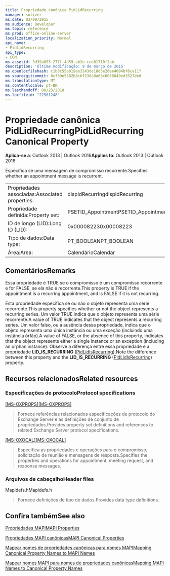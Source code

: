 ```yaml
---
title: Propriedade canônica PidLidRecurring
manager: soliver
ms.date: 03/09/2015
ms.audience: Developer
ms.topic: reference
ms.prod: office-online-server
localization_priority: Normal
api_name:
- PidLidRecurring
api_type:
- COM
ms.assetid: 3d39a053-277f-4d59-ab2e-cee81710f2ab
description: 'Última modificação: 9 de março de 2015'
ms.openlocfilehash: c1b8c55a019ee3243de18d5e20ee4084bf6ca11f
ms.sourcegitcommit: 0cf39e5382b8c6f236c8a63c6036849ed3527ded
ms.translationtype: MT
ms.contentlocale: pt-BR
ms.lasthandoff: 08/23/2018
ms.locfileid: "22581248"
---
```

# <a name="pidlidrecurring-canonical-property"></a><span data-ttu-id="a8c75-103">Propriedade canônica PidLidRecurring</span><span class="sxs-lookup"><span data-stu-id="a8c75-103">PidLidRecurring Canonical Property</span></span>

  
  
<span data-ttu-id="a8c75-104">**Aplica-se a**: Outlook 2013 | Outlook 2016</span><span class="sxs-lookup"><span data-stu-id="a8c75-104">**Applies to**: Outlook 2013 | Outlook 2016</span></span> 
  
<span data-ttu-id="a8c75-105">Especifica se uma mensagem de compromisso recorrente.</span><span class="sxs-lookup"><span data-stu-id="a8c75-105">Specifies whether an appointment message is recurrent.</span></span>
  
|||
|:-----|:-----|
|<span data-ttu-id="a8c75-106">Propriedades associadas:</span><span class="sxs-lookup"><span data-stu-id="a8c75-106">Associated properties:</span></span>  <br/> |<span data-ttu-id="a8c75-107">dispidRecurring</span><span class="sxs-lookup"><span data-stu-id="a8c75-107">dispidRecurring</span></span>  <br/> |
|<span data-ttu-id="a8c75-108">Propriedade definida:</span><span class="sxs-lookup"><span data-stu-id="a8c75-108">Property set:</span></span>  <br/> |<span data-ttu-id="a8c75-109">PSETID_Appointment</span><span class="sxs-lookup"><span data-stu-id="a8c75-109">PSETID_Appointment</span></span>  <br/> |
|<span data-ttu-id="a8c75-110">ID de longo (LID):</span><span class="sxs-lookup"><span data-stu-id="a8c75-110">Long ID (LID):</span></span>  <br/> |<span data-ttu-id="a8c75-111">0x00008223</span><span class="sxs-lookup"><span data-stu-id="a8c75-111">0x00008223</span></span>  <br/> |
|<span data-ttu-id="a8c75-112">Tipo de dados:</span><span class="sxs-lookup"><span data-stu-id="a8c75-112">Data type:</span></span>  <br/> |<span data-ttu-id="a8c75-113">PT_BOOLEAN</span><span class="sxs-lookup"><span data-stu-id="a8c75-113">PT_BOOLEAN</span></span>  <br/> |
|<span data-ttu-id="a8c75-114">Área:</span><span class="sxs-lookup"><span data-stu-id="a8c75-114">Area:</span></span>  <br/> |<span data-ttu-id="a8c75-115">Calendário</span><span class="sxs-lookup"><span data-stu-id="a8c75-115">Calendar</span></span>  <br/> |
   
## <a name="remarks"></a><span data-ttu-id="a8c75-116">Comentários</span><span class="sxs-lookup"><span data-stu-id="a8c75-116">Remarks</span></span>

<span data-ttu-id="a8c75-117">Essa propriedade é TRUE se o compromisso é um compromisso recorrente e for FALSE, se ela não é recorrente.</span><span class="sxs-lookup"><span data-stu-id="a8c75-117">This property is TRUE if the appointment is a recurring appointment, and is FALSE if it is not recurring.</span></span>
  
<span data-ttu-id="a8c75-118">Esta propriedade especifica se ou não o objeto representa uma série recorrente.</span><span class="sxs-lookup"><span data-stu-id="a8c75-118">This property specifies whether or not the object represents a recurring series.</span></span> <span data-ttu-id="a8c75-119">Um valor TRUE indica que o objeto representa uma série recorrente.</span><span class="sxs-lookup"><span data-stu-id="a8c75-119">A value of TRUE indicates that the object represents a recurring series.</span></span> <span data-ttu-id="a8c75-120">Um valor falso, ou a ausência dessa propriedade, indica que o objeto representa uma única instância ou uma exceção (incluindo uma instância órfão).</span><span class="sxs-lookup"><span data-stu-id="a8c75-120">A value of FALSE, or the absence of this property, indicates that the object represents either a single instance or an exception (including an orphan instance).</span></span> <span data-ttu-id="a8c75-121">Observe a diferença entre essa propriedade e a propriedade **LID_IS_RECURRING** ([PidLidIsRecurring](pidlidisrecurring-canonical-property.md)).</span><span class="sxs-lookup"><span data-stu-id="a8c75-121">Note the difference between this property and the **LID_IS_RECURRING** ([PidLidIsRecurring](pidlidisrecurring-canonical-property.md)) property.</span></span>
  
## <a name="related-resources"></a><span data-ttu-id="a8c75-122">Recursos relacionados</span><span class="sxs-lookup"><span data-stu-id="a8c75-122">Related resources</span></span>

### <a name="protocol-specifications"></a><span data-ttu-id="a8c75-123">Especificações de protocolo</span><span class="sxs-lookup"><span data-stu-id="a8c75-123">Protocol specifications</span></span>

<span data-ttu-id="a8c75-124">[[MS-OXPROPS]](http://msdn.microsoft.com/library/f6ab1613-aefe-447d-a49c-18217230b148%28Office.15%29.aspx)</span><span class="sxs-lookup"><span data-stu-id="a8c75-124">[[MS-OXPROPS]](http://msdn.microsoft.com/library/f6ab1613-aefe-447d-a49c-18217230b148%28Office.15%29.aspx)</span></span>
  
> <span data-ttu-id="a8c75-125">Fornece referências relacionados especificações de protocolo do Exchange Server e as definições de conjunto de propriedades.</span><span class="sxs-lookup"><span data-stu-id="a8c75-125">Provides property set definitions and references to related Exchange Server protocol specifications.</span></span>
    
<span data-ttu-id="a8c75-126">[[MS-OXOCAL]](http://msdn.microsoft.com/library/09861fde-c8e4-4028-9346-e7c214cfdba1%28Office.15%29.aspx)</span><span class="sxs-lookup"><span data-stu-id="a8c75-126">[[MS-OXOCAL]](http://msdn.microsoft.com/library/09861fde-c8e4-4028-9346-e7c214cfdba1%28Office.15%29.aspx)</span></span>
  
> <span data-ttu-id="a8c75-127">Especifica as propriedades e operações para o compromisso, solicitação de reunião e mensagens de resposta.</span><span class="sxs-lookup"><span data-stu-id="a8c75-127">Specifies the properties and operations for appointment, meeting request, and response messages.</span></span>
    
### <a name="header-files"></a><span data-ttu-id="a8c75-128">Arquivos de cabeçalho</span><span class="sxs-lookup"><span data-stu-id="a8c75-128">Header files</span></span>

<span data-ttu-id="a8c75-129">Mapidefs.h</span><span class="sxs-lookup"><span data-stu-id="a8c75-129">Mapidefs.h</span></span>
  
> <span data-ttu-id="a8c75-130">Fornece definições de tipo de dados.</span><span class="sxs-lookup"><span data-stu-id="a8c75-130">Provides data type definitions.</span></span>
    
## <a name="see-also"></a><span data-ttu-id="a8c75-131">Confira também</span><span class="sxs-lookup"><span data-stu-id="a8c75-131">See also</span></span>



[<span data-ttu-id="a8c75-132">Propriedades MAPI</span><span class="sxs-lookup"><span data-stu-id="a8c75-132">MAPI Properties</span></span>](mapi-properties.md)
  
[<span data-ttu-id="a8c75-133">Propriedades MAPI canônicas</span><span class="sxs-lookup"><span data-stu-id="a8c75-133">MAPI Canonical Properties</span></span>](mapi-canonical-properties.md)
  
[<span data-ttu-id="a8c75-134">Mapear nomes de propriedades canônicas para nomes MAPI</span><span class="sxs-lookup"><span data-stu-id="a8c75-134">Mapping Canonical Property Names to MAPI Names</span></span>](mapping-canonical-property-names-to-mapi-names.md)
  
[<span data-ttu-id="a8c75-135">Mapear nomes MAPI para nomes de propriedades canônicas</span><span class="sxs-lookup"><span data-stu-id="a8c75-135">Mapping MAPI Names to Canonical Property Names</span></span>](mapping-mapi-names-to-canonical-property-names.md)

